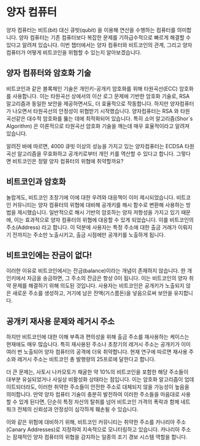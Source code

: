 # 양자 컴퓨터
양자 컴퓨터는 비트(bit) 대신 큐빗(qubit) 을 이용해 연산을 수행하는 컴퓨터를 의미합니다. 양자 컴퓨터는 기존 컴퓨터보다 복잡한 문제를 기하급수적으로 빠르게 해결할 수 있다고 알려져 있습니다. 이번 챕터에서는 양자 컴퓨터와 비트코인의 관계, 그리고 양자 컴퓨터가 어떻게 비트코인을 위협할 수 있는지 알아보겠습니다.

## 양자 컴퓨터와 암호화 기술
비트코인과 같은 블록체인 기술은 개인키-공개키 암호화를 위해 타원곡선(ECC) 암호화를 사용합니다. 이는 타원곡선 상에서의 이산 로그 문제에 기반한 암호화 기술로, RSA 알고리즘과 동일한 보안을 제공하면서도, 더 효율적으로 작동합니다. 하지만 양자컴퓨터가 나오면서 타원곡선의 안정성이 위협받기 시작했습니다. 양자컴퓨터는 RSA 와 타원곡선같은 대수적 암호화를 뚫는 데에 최적화되어 있습니다. 특히 쇼어 알고리즘(Shor`s Algorithm) 은 이론적으로 타원곡선 암호화 기술을 깨는데 매우 효율적이라고 알려져 있습니다.

알려진 바에 따르면, 4000 큐빗 이상의 성능을 가지고 있는 양자컴퓨터는 ECDSA 타원곡선 알고리즘을 무효화하고 공개키로부터 개인 키를 역산할 수 있다고 합니다. 그렇다면 비트코인은 정말 양자 컴퓨터의 위협에 취약할까요?

## 비트코인과 암호화
놀랍게도, 비트코인 초창기에 이에 대한 우려와 대응책이 이미 제시되었습니다. 비트코인 커뮤니티는 양자 컴퓨터의 위협에 대비해 공개키를 해시 함수로 변환해 사용하는 방법을 제시했습니다. 일반적으로 해시 기반의 암호하는 양자 저항성을 가지고 있기 때문에, 이는 효과적으로 양자 컴퓨터의 위협에 대응할 수 있게 되었습니다. 이를 비트코인의 주소(Address) 라고 합니다. 이 덕분에 사용자는 특정 주소에 대한 출금 거래가 이뤄지기 전까지는 주소만 노출시키고, 출금 시점에만 공개키를 노출하게 됩니다.

## 비트코인에는 잔금이 없다!
이러한 이유로 비트코인에서는 잔금(balance)이라는 개념이 존재하지 않습니다. 한 개인키에서 자금을 송금하면, 그 주소의 잔금은 항상 0이 됩니다. 이는 비트코인의 
양자 취약 문제를 해결하기 위해 의도된 것입니다. 사용자는 비트코인은 공개키가 노출되지 않은 새로운 주소를 생성하고, 거기에 남은 잔액(거스름돈)을 넣음으로써 보안을 유지합니다.

## 공개키 재사용 문제와 레거시 주소
하지만 비트코인에 대한 이해 부족과 편의성을 위해 출금 주소를 재사용하는 케이스는 현재애도 매우 많습니다. 특히 재사용된 주소나 초창기의 레거시 주소는 공개키가 이미 여러 번 노출되어 양자 컴퓨터의 공격에 더욱 취약합니다. 현재 연구에 따르면 재사용 주소와 레거시 주소는 비트코인 총 발행량의 25프로에 달한다고 합니다.

더 큰 문제는, 사토시 나카모토가 채굴한 약 10%의 비트코인을 포함한 해당 주소들이 대부분 유실되었거나 사실상 비활성화 상태라는 점입니다. 이는 암호화 알고리즘이 업데이트되더라도, 이러한 취약한 주소들이 안전한 주소로 대체되지 않을 가능성이 높음을 의미합니다. 만약 양자 컴퓨터 기술이 충분히 발전하여 이러한 주소들을 마음대로 사용할 수 있게 된다면, 단순히 특정 자산의 탈취를 넘어 비트코인 가격의 폭락과 함께 네트워크 전체의 신뢰성과 안정성이 심각하게 훼손될 수 있습니다. 

이와 같은 위험에 대비하기 위해, 비트코인 커뮤니티는 취약한 주소를 카나리아 주소(Canary Addresses)로 지정하여 지속적으로 모니터링하고 있습니다. 카나리아 주소는 잠재적인 양자 컴퓨터의 위협을 감지하는 일종의 조기 경보 시스템 역할을 합니다.